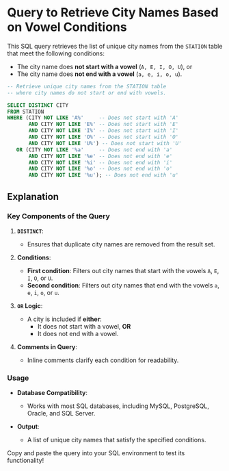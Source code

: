 # Query to Retrieve City Names Based on Vowel Conditions

This SQL query retrieves the list of unique city names from the `STATION` table that meet the following conditions:

- The city name does **not start with a vowel** (`A, E, I, O, U`), or
- The city name does **not end with a vowel** (`a, e, i, o, u`).

```sql
-- Retrieve unique city names from the STATION table
-- where city names do not start or end with vowels.

SELECT DISTINCT CITY
FROM STATION
WHERE (CITY NOT LIKE 'A%'     -- Does not start with 'A'
       AND CITY NOT LIKE 'E%' -- Does not start with 'E'
       AND CITY NOT LIKE 'I%' -- Does not start with 'I'
       AND CITY NOT LIKE 'O%' -- Does not start with 'O'
       AND CITY NOT LIKE 'U%') -- Does not start with 'U'
   OR (CITY NOT LIKE '%a'     -- Does not end with 'a'
       AND CITY NOT LIKE '%e' -- Does not end with 'e'
       AND CITY NOT LIKE '%i' -- Does not end with 'i'
       AND CITY NOT LIKE '%o' -- Does not end with 'o'
       AND CITY NOT LIKE '%u'); -- Does not end with 'u'
```

## Explanation

### Key Components of the Query

1. **`DISTINCT`**:
   - Ensures that duplicate city names are removed from the result set.

2. **Conditions**:
   - **First condition**: Filters out city names that start with the vowels `A`, `E`, `I`, `O`, or `U`.
   - **Second condition**: Filters out city names that end with the vowels `a`, `e`, `i`, `o`, or `u`.

3. **`OR` Logic**:
   - A city is included if **either**:
     - It does not start with a vowel, **OR**
     - It does not end with a vowel.

4. **Comments in Query**:
   - Inline comments clarify each condition for readability.

### Usage

- **Database Compatibility**:
  - Works with most SQL databases, including MySQL, PostgreSQL, Oracle, and SQL Server.

- **Output**:
  - A list of unique city names that satisfy the specified conditions.

Copy and paste the query into your SQL environment to test its functionality!

